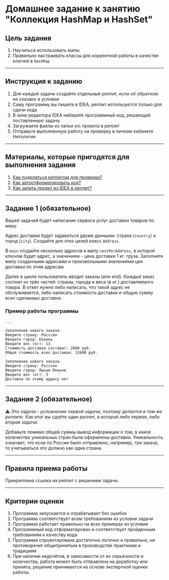 # Домашнее задание к занятию "Коллекция HashMap и HashSet"

## Цель задания

1. Научиться использовать мапы
2. Правильно настраивать классы для корректной работы в качестве ключей в `HashMap`

------

## Инструкция к заданию

1. Для каждой задачи создайте отдельный реплит, если об обратном не сказано в условии
1. Саму программу вы пишете в IDEA, реплит используется только для сдачи кода
3. В окне редактора IDEA наберите программный код, решающий поставленную задачу
5. Загружаете файлы из папки src проекта в реплит
6. Отправьте выполненную работу на проверку в личном кабинете Нетологии

------

## Материалы, которые пригодятся для выполнения задания

1. [Как поделиться реплитом для проверки?](https://github.com/netology-code/java-homeworks/blob/java-43/QA_ReplitShare.md)
2. [Как автоотформатировать код?](https://github.com/netology-code/java-homeworks/blob/java-43/QA_Format.md)
3. [Как залить проект из IDEA в реплит?](https://github.com/netology-code/java-homeworks/blob/java-43/QA_ReplitUpload.md)

------

## Задание 1 (обязательное)

Вашей задачей будет написание сервиса услуг доставки товаров по миру.

Адрес доставки будет задаваться двумя данными: страна (`country`) и город (`city`).
Создайте для этих целей класс `Address`.

В `main` создайте несколько адресов и мапу `costPerAddress`, в которой ключом будет адрес, а значением - цена доставки 1 кг. груза.
Заполните мапу созданными адресами и произвольными значениями цен доставки по этим адресам.

Далее в цикле пользователь вводит заказы (или end). Каждый заказ состоит из трёх частей: страны, города и веса (в кг.) доставляемого товара.
В ответ нужно либо написать, что такой адрес не обслуживается, либо написать стоимость доставки и общую сумму всех сделанных доставок.

### Пример работы программы
```text
...

Заполнение нового заказа.
Введите страну: Росссия
Введите город: Казань
Введите вес (кг): 13
Стоимость доставки составит: 2600 руб.
Общая стоимость всех доставок: 12600 руб.

Заполнение нового заказа.
Введите страну: Росссия
Введите город: Лысые Пеньки
Введите вес (кг): 3
Доставки по этому адресу нет
```

------

## Задание 2 (обязательное)

:warning: _Эта задача - усложнение первой задачи, поэтому делается в том же реплите. Как итог вы сдаёте один реплит, в которой либо первая, либо вторая задача._

Добавьте помимо общей суммы вывод информации о том, в какое количество уникальных стран были оформлены доставки.
Уникальность означает, что если по России было отправлено, например, три заказа, то учитываться это должно как одна страна.

------

## Правила приема работы

Прикреплена ссылка на реплит с решением задачи.

------

## Критерии оценки

1. Программа запускается и отрабатывает без ошибок
2. Программа соответствует всем требованиям из условия задачи
3. Программа работает правильно на всех примерах из условия
4. Программный код отформатирован и соответствует пройденным требованиям к качеству кода
5. Программа спроектирована достаточно логично и правильно, не противоречит общепринятым в производстве практикам и традициям
6. При наличии недочётов, в зависимости от их серьёзности и количества, работа может быть отправлена на доработку или принята; решение принимается на основе экспертной оценки работы.
